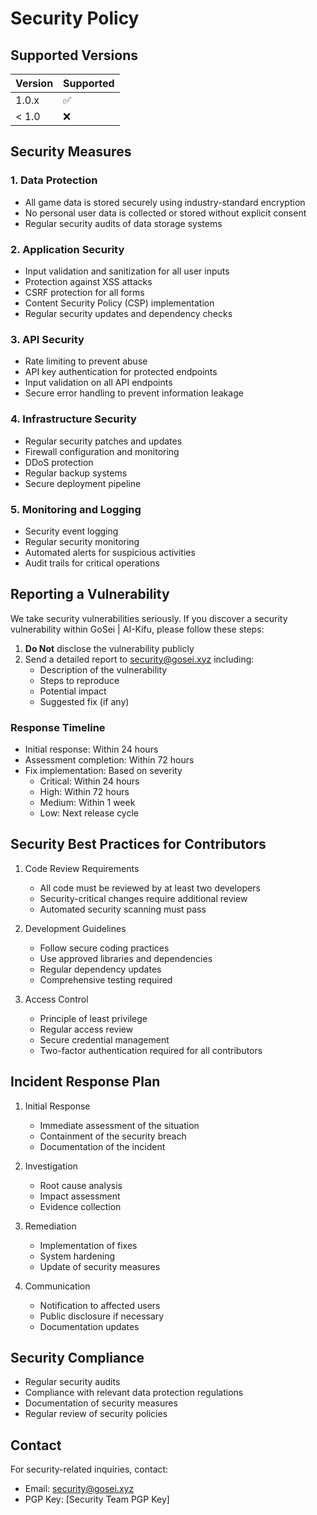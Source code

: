 # Security Policy

## Supported Versions

| Version | Supported          |
| ------- | ------------------ |
| 1.0.x   | :white_check_mark: |
| < 1.0   | :x:                |

## Security Measures

### 1. Data Protection
- All game data is stored securely using industry-standard encryption
- No personal user data is collected or stored without explicit consent
- Regular security audits of data storage systems

### 2. Application Security
- Input validation and sanitization for all user inputs
- Protection against XSS attacks
- CSRF protection for all forms
- Content Security Policy (CSP) implementation
- Regular security updates and dependency checks

### 3. API Security
- Rate limiting to prevent abuse
- API key authentication for protected endpoints
- Input validation on all API endpoints
- Secure error handling to prevent information leakage

### 4. Infrastructure Security
- Regular security patches and updates
- Firewall configuration and monitoring
- DDoS protection
- Regular backup systems
- Secure deployment pipeline

### 5. Monitoring and Logging
- Security event logging
- Regular security monitoring
- Automated alerts for suspicious activities
- Audit trails for critical operations

## Reporting a Vulnerability

We take security vulnerabilities seriously. If you discover a security vulnerability within GoSei | AI-Kifu, please follow these steps:

1. **Do Not** disclose the vulnerability publicly
2. Send a detailed report to security@gosei.xyz including:
   - Description of the vulnerability
   - Steps to reproduce
   - Potential impact
   - Suggested fix (if any)

### Response Timeline
- Initial response: Within 24 hours
- Assessment completion: Within 72 hours
- Fix implementation: Based on severity
  - Critical: Within 24 hours
  - High: Within 72 hours
  - Medium: Within 1 week
  - Low: Next release cycle

## Security Best Practices for Contributors

1. Code Review Requirements
   - All code must be reviewed by at least two developers
   - Security-critical changes require additional review
   - Automated security scanning must pass

2. Development Guidelines
   - Follow secure coding practices
   - Use approved libraries and dependencies
   - Regular dependency updates
   - Comprehensive testing required

3. Access Control
   - Principle of least privilege
   - Regular access review
   - Secure credential management
   - Two-factor authentication required for all contributors

## Incident Response Plan

1. Initial Response
   - Immediate assessment of the situation
   - Containment of the security breach
   - Documentation of the incident

2. Investigation
   - Root cause analysis
   - Impact assessment
   - Evidence collection

3. Remediation
   - Implementation of fixes
   - System hardening
   - Update of security measures

4. Communication
   - Notification to affected users
   - Public disclosure if necessary
   - Documentation updates

## Security Compliance

- Regular security audits
- Compliance with relevant data protection regulations
- Documentation of security measures
- Regular review of security policies

## Contact

For security-related inquiries, contact:
- Email: security@gosei.xyz
- PGP Key: [Security Team PGP Key] 